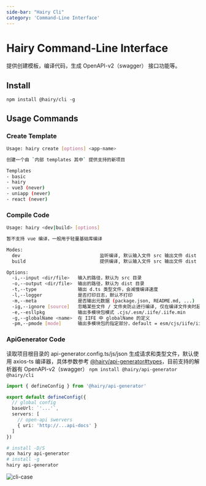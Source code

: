 ```yaml
---
side-bar: "Hairy Cli"
category: 'Command-Line Interface'
---
```


# Hairy Command-Line Interface

提供创建模板，编译代码，生成 OpenAPI-v2（swagger） 接口功能等。

## Install

`npm install @hairy/cli -g`

## Usage Commands

### Create Template

```sh
Usage: hairy create [options] <app-name>

创建一个由 `内部 templates 其中` 提供支持的新项目

Templates
- basic
- hairy
- vue3 (never)
- uniapp (never)
- react (never)
```

### Compile Code

```sh
Usage: hairy <dev|build> [options]

暂不支持 vue 编译，一般用于轻量基础库编译

Modes:
  dev                             监听编译, 默认输入文件 src 输出文件 dist
  build                           提供编译, 默认输入文件 src 输出文件 dist

Options:
  -i,--input <dir/file>   输入的路径，默认为 src 目录
  -o,--output <dir/file>  输出的路径，默认为 dist 目录
  -t,--type               输出 d.ts 类型文件，会减慢编译速度
  -l,--logger             是否打印日志，默认不打印
  -m,--meta               是否输出元数据 (package.json, README.md, ...)
  -ig,--ignore [source]   忽略某些文件 / 文件夹防止进行编译, 仅在编译文件夹时起效
  -e,--esllpkg            输出多模块包模式 .cjs/.esm/.iife/.iife.min
  -g,--globalName <name>  在 IIFE 中 globalName 的定义
  -pm,--pmode [mode]      输出多模块包的指定部分，default = esm/cjs/iife/iife-minify
```

### ApiGenerator Code

读取项目根目录的 api-generator.config.ts/js/json 生成请求和类型文件，默认使用 axios-ts 编译器，具体参数参考 [@hairy/api-generator#types](https://hairylib.com/swagger/#types)，目前支持的解析器有 OpenAPI-v2（swagger）
`npm install @hairy/api-generator @hairy/cli`

```ts
import { defineConfig } from '@hairy/api-generator'

export default defineConfig({
  // global config
  baseUrl: `'...'`,
  servers: [
    // open-api swervers
    { uri: 'http://...api-docs' }
  ]
})

```

```sh
# install -D/S
npx hairy api-generator
# install -g
hairy api-generator
```

![cli-case](/cli-case.gif)